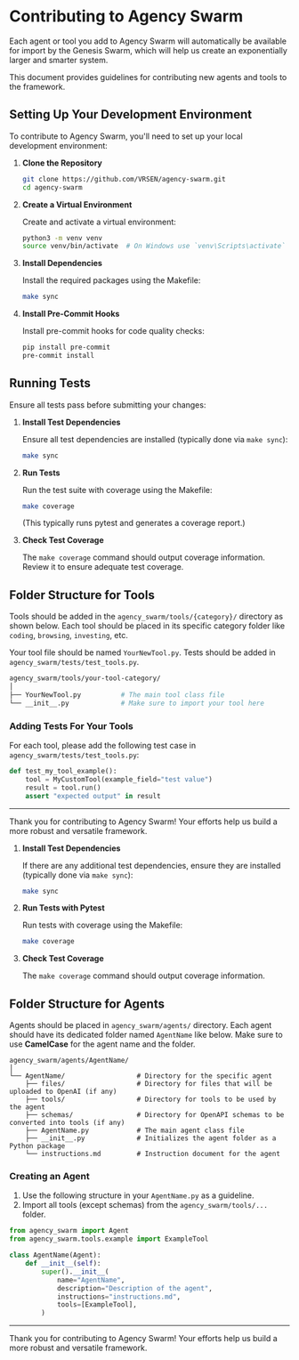 # Contributing to Agency Swarm
Each agent or tool you add to Agency Swarm will automatically be available for import by the Genesis Swarm, which will help us create an exponentially larger and smarter system.

This document provides guidelines for contributing new agents and tools to the framework.

## Setting Up Your Development Environment

To contribute to Agency Swarm, you'll need to set up your local development environment:

1. **Clone the Repository**

   ```bash
   git clone https://github.com/VRSEN/agency-swarm.git
   cd agency-swarm
   ```

2. **Create a Virtual Environment**

   Create and activate a virtual environment:

   ```bash
   python3 -m venv venv
   source venv/bin/activate  # On Windows use `venv\Scripts\activate`
   ```

3. **Install Dependencies**

   Install the required packages using the Makefile:

   ```bash
   make sync
   ```

4. **Install Pre-Commit Hooks**

   Install pre-commit hooks for code quality checks:

   ```bash
   pip install pre-commit
   pre-commit install
   ```

## Running Tests

Ensure all tests pass before submitting your changes:

1. **Install Test Dependencies**

   Ensure all test dependencies are installed (typically done via `make sync`):

   ```bash
   make sync
   ```

2. **Run Tests**

   Run the test suite with coverage using the Makefile:

   ```bash
   make coverage
   ```

   (This typically runs pytest and generates a coverage report.)

3. **Check Test Coverage**

   The `make coverage` command should output coverage information. Review it to ensure adequate test coverage.

## Folder Structure for Tools

Tools should be added in the `agency_swarm/tools/{category}/` directory as shown below. Each tool should be placed in its specific category folder like `coding`, `browsing`, `investing`, etc.

Your tool file should be named `YourNewTool.py`. Tests should be added in `agency_swarm/tests/test_tools.py`.

```bash
agency_swarm/tools/your-tool-category/
│
├── YourNewTool.py          # The main tool class file
└── __init__.py             # Make sure to import your tool here
```

### Adding Tests For Your Tools

For each tool, please add the following test case in `agency_swarm/tests/test_tools.py`:

```python
def test_my_tool_example():
    tool = MyCustomTool(example_field="test value")
    result = tool.run()
    assert "expected output" in result
```

---

Thank you for contributing to Agency Swarm! Your efforts help us build a more robust and versatile framework.

1. **Install Test Dependencies**

   If there are any additional test dependencies, ensure they are installed (typically done via `make sync`):

   ```bash
   make sync
   ```

2. **Run Tests with Pytest**

   Run tests with coverage using the Makefile:

   ```bash
   make coverage
   ```

3. **Check Test Coverage**

   The `make coverage` command should output coverage information.

## Folder Structure for Agents

Agents should be placed in `agency_swarm/agents/` directory. Each agent should have its dedicated folder named `AgentName` like below. Make sure to use **CamelCase** for the agent name and the folder.

```
agency_swarm/agents/AgentName/
│
└── AgentName/                  # Directory for the specific agent
    ├── files/                  # Directory for files that will be uploaded to OpenAI (if any)
    ├── tools/                  # Directory for tools to be used by the agent
    ├── schemas/                # Directory for OpenAPI schemas to be converted into tools (if any)
    ├── AgentName.py            # The main agent class file
    ├── __init__.py             # Initializes the agent folder as a Python package
    └── instructions.md         # Instruction document for the agent
```

### Creating an Agent

1. Use the following structure in your `AgentName.py` as a guideline.
2. Import all tools (except schemas) from the `agency_swarm/tools/...` folder.

```python
from agency_swarm import Agent
from agency_swarm.tools.example import ExampleTool

class AgentName(Agent):
    def __init__(self):
        super().__init__(
            name="AgentName",
            description="Description of the agent",
            instructions="instructions.md",
            tools=[ExampleTool],
        )
```

---

Thank you for contributing to Agency Swarm! Your efforts help us build a more robust and versatile framework.
